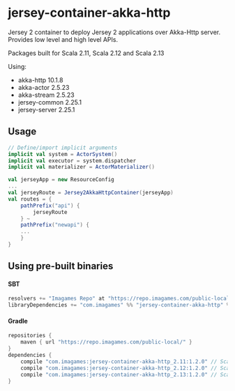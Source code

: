 # jersey-container-akka-http
Jersey 2 container to deploy Jersey 2 applications over Akka-Http server. Provides low level and high level APIs.

Packages built for Scala 2.11, Scala 2.12 and Scala 2.13

Using: 
 * akka-http 10.1.8
 * akka-actor 2.5.23
 * akka-stream 2.5.23
 * jersey-common 2.25.1
 * jersey-server 2.25.1

## Usage
```scala
// Define/import implicit arguments
implicit val system = ActorSystem()
implicit val executor = system.dispatcher
implicit val materializer = ActorMaterializer()

val jerseyApp = new ResourceConfig
...
val jerseyRoute = Jersey2AkkaHttpContainer(jerseyApp)
val routes = {
    pathPrefix("api") {
        jerseyRoute
    } ~
    pathPrefix("newapi") {
	...
    }
}
```

## Using pre-built binaries

#### SBT
```sbt
resolvers += "Imagames Repo" at "https://repo.imagames.com/public-local/"
libraryDependencies += "com.imagames" %% "jersey-container-akka-http" % "1.2.0"
```

#### Gradle
```gradle
repositories {
    maven { url "https://repo.imagames.com/public-local/" }
}
dependencies {
    compile "com.imagames:jersey-container-akka-http_2.11:1.2.0" // Scala 2.11
    compile "com.imagames:jersey-container-akka-http_2.12:1.2.0" // Scala 2.12
    compile "com.imagames:jersey-container-akka-http_2.13:1.2.0" // Scala 2.13
}
```

